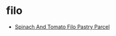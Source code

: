 # filo

 * [Spinach And Tomato Filo Pastry Parcel](index/s/spinach-and-tomato-filo-pastry-parcel.json)
